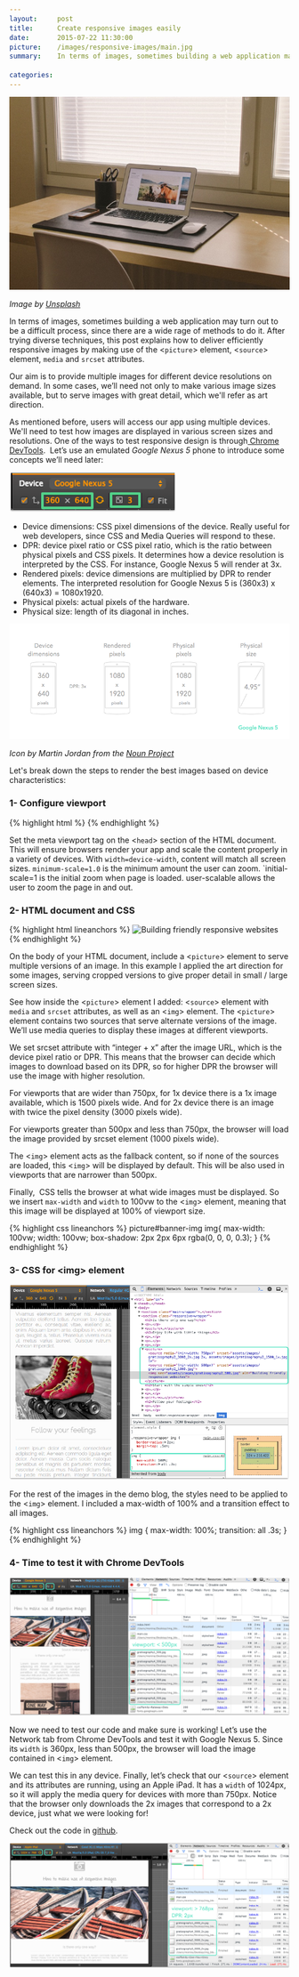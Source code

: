 ```yaml
---
layout:     post
title:      Create responsive images easily
date:       2015-07-22 11:30:00
picture:    /images/responsive-images/main.jpg
summary:    In terms of images, sometimes building a web application may turn out to be a difficult process, since there are a wide rage of methods to do it. After trying diverse techniques, this post explains how to deliver efficiently responsive images by making use of the picture element, source element, media and srcset attributes.

categories: 
---
```

<div class="center">
  <img src="/images/responsive-images/main.jpg">
</div>

<span class="small">_Image by [Unsplash](https://unsplash.com/)_</span>

In terms of images, sometimes building a web application may turn out to be a difficult process, since there are a wide rage of methods to do it. After trying diverse techniques, this post explains how to deliver efficiently responsive images by making use of the &lt;`picture`&gt; element, &lt;`source`&gt; element, `media` and `srcset` attributes.

Our aim is to provide multiple images for different device resolutions on demand. In some cases, we’ll need not only to make various image sizes available, but to serve images with great detail, which we'll refer as art direction.

As mentioned before, users will access our app using multiple devices. We'll need to test how images are displayed in various screen sizes and resolutions. One of the ways to test responsive design is through[ Chrome DevTools](https://developer.chrome.com/devtools/docs/device-mode). &nbsp;Let’s use an emulated _Google Nexus 5_ phone to introduce some concepts we’ll need later:

![Dev tools](/images/responsive-images/1-google.png)

* Device dimensions: CSS pixel dimensions of the device. Really useful for web developers, since CSS and Media Queries will respond to these.
* DPR: device pixel ratio or CSS pixel ratio, which is the ratio between physical pixels and CSS pixels. It determines how a device resolution is interpreted by the CSS. For instance, Google Nexus 5 will render at 3x.
* Rendered pixels: device dimensions are multiplied by DPR to render elements. The interpreted resolution for Google Nexus 5 is (360x3) x (640x3) = 1080x1920.
* Physical pixels: actual pixels of the hardware.
* Physical size: length of its diagonal in inches.

![image](/images/responsive-images/2-nexus.png)

<span class="small">_Icon by Martin Jordan from the [Noun Project](https://thenounproject.com/)_</span>

Let's break down the steps to render the best images based on device characteristics:

### 1- Configure viewport
{% highlight html %}
<meta name="viewport" content="width=device-width, minimum-scale=1.0, initial-scale=1.0, user-scalable=yes">
{% endhighlight %}

Set the meta viewport tag on the &lt;`head`&gt; section of the HTML document. This will ensure browsers render your app and scale the content properly in a variety of devices. With `width=device-width`, content will match all screen sizes. `minimum-scale=1.0` is the minimum amount the user can zoom. `initial-scale=1 is the initial zoom when page is loaded. user-scalable allows the user to zoom the page in and out.

### 2- HTML document and CSS

{% highlight html lineanchors %}
<picture id="banner-img">
  <source media="(min-width: 750px)" srcset="assets/images/gratisography1_3000_2x.jpg 2x, assets/images/gratisography1_1500_1x.jpg 1x">
  <source media="(min-width: 500px)" srcset="assets/images/gratisography1_1000.jpg">
  <img src="assets/images/gratisography1_500.jpg" alt="Building friendly responsive websites">
</picture>
{% endhighlight %}

On the body of your HTML document, include a &lt;`picture`&gt; element to serve multiple versions of an image. In this example I applied the art direction for some images, serving cropped versions to give proper detail in small / large screen sizes.

See how inside the &lt;`picture`&gt; element I added: &lt;`source`&gt; element with `media` and `srcset` attributes, as well as an &lt;`img`&gt; element. The &lt;`picture`&gt; element contains two sources that serve alternate versions of the image. We’ll use media queries to display these images at different viewports.

We set srcset attribute with “integer + x” after the image URL, which is the device pixel ratio or DPR. This means that the browser can decide which images to download based on its DPR, so for higher DPR the browser will use the image with higher resolution.

For viewports that are wider than 750px, for 1x device there is a 1x image available, which is 1500 pixels wide. And for 2x device there is an image with twice the pixel density (3000 pixels wide).

For viewports greater than 500px and less than 750px, the browser will load the image provided by srcset element (1000 pixels wide).

The &lt;`img`&gt; element acts as the fallback content, so if none of the sources are loaded, this &lt;`img`&gt; will be displayed by default. This will be also used in viewports that are narrower than 500px.

Finally, &nbsp;CSS tells the browser at what wide images must be displayed. So we insert `max-width` and `width` to 100vw to the &lt;`img`&gt; element, meaning that this image will be displayed at 100% of viewport size.

{% highlight css lineanchors %}
picture#banner-img img{
  max-width: 100vw;
  width: 100vw;
  box-shadow: 2px 2px 6px rgba(0, 0, 0, 0.3);
}
{% endhighlight %}

### 3- CSS for &lt;img&gt; element

![image](/images/responsive-images/5-html-css.png)

For the rest of the images in the demo blog, the styles need to be applied to the &lt;`img`&gt; element. I included a max-width of 100% and a transition effect to all images.

{% highlight css lineanchors %}
img {
  max-width: 100%;
  transition: all .3s;
}
{% endhighlight %}

### 4- Time to test it with Chrome DevTools

![image](/images/responsive-images/6-less-500.png)

Now we need to test our code and make sure is working! Let’s use the Network tab from Chrome DevTools and test it with Google Nexus 5. Since its `width` is 360px, less than 500px, the browser will load the image contained in &lt;`img`&gt; element.

We can test this in any device. Finally, let’s check that our &lt;`source`&gt; element and its attributes are running, using an Apple iPad. It has a `width` of 1024px, so it will apply the media query for devices with more than 750px. Notice that the browser only downloads the 2x images that correspond to a 2x device, just what we were looking for!

Check out the code in [github](https://github.com/karlajaramillo/example-responsive-images).

![image](/images/responsive-images/7-more-768.png)


